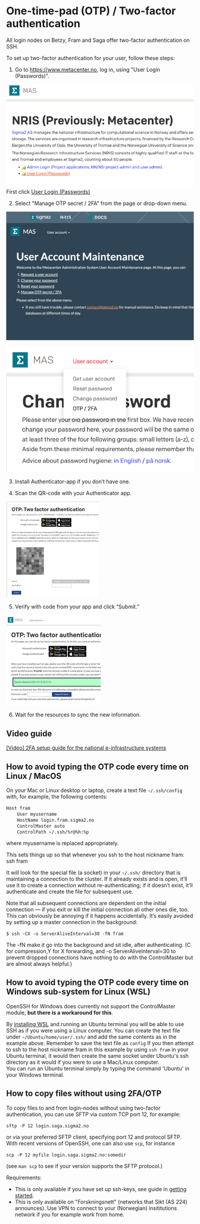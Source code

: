 # One-time-pad (OTP) / Two-factor authentication #

All login nodes on Betzy, Fram and Saga offer two-factor authentication on SSH.

To set up two-factor authentication for your user, follow these steps:

1.	Go to <https://www.metacenter.no>, log in, using "User Login (Passwords)".

![www.metacenter.no frontpage screenshot](screenshots/frontpage.png)
First click [User Login (Passwords)](https://www.metacenter.no/user/)

2.	Select "Manage OTP secret / 2FA" from the page or drop-down menu.

![www.metacenter.no frontpage screenshot](screenshots/menu_page.png)

![www.metacenter.no frontpage screenshot](screenshots/menu_list.png)

3.	Install Authenticator-app if you don’t have one.

4.	Scan the QR-code with your Authenticator app.

![www.metacenter.no frontpage screenshot](screenshots/otp_startpage.png) 
 

5.	Verify with code from your app and click “Submit.”

![www.metacenter.no frontpage screenshot](screenshots/otp_setup_finished.png)

6.  Wait for the resources to sync the new information. 

## Video guide ## 

[[Video] 2FA setup guide for the national e-infrastructure systems](https://www.youtube.com/watch?v=az3HLlwlyDA)    


## How to avoid typing the OTP code every time on Linux / MacOS

On your Mac or Linux desktop or laptop, create a text file `~/.ssh/config` with, for example, the following contents:

```
Host fram
    User myusername
    HostName login.fram.sigma2.no
    ControlMaster auto
    ControlPath ~/.ssh/%r@%h:%p
```

where myusername is replaced appropriately.

This sets things up so that whenever you ssh to the host nickname fram: ssh fram

It will look for the special file (a socket) in your `~/.ssh/` directory that is maintaining a connection to the cluster. If it already exists and is open, it’ll use it to create a connection without re-authenticating; if it doesn’t exist, it’ll authenticate and create the file for subsequent use.

Note that all subsequent connections are dependent on the initial connection — if you exit or kill the initial connection all other ones die, too. This can obviously be annoying if it happens accidentally. It’s easily avoided by setting up a master connection in the background:

```console
$ ssh -CX -o ServerAliveInterval=30 -fN fram
```

The -fN make it go into the background and sit idle, after authenticating. (C for compression,Y for X forwarding, and -o ServerAliveInterval=30 to prevent dropped connections have nothing to do with the ControlMaster but are almost always helpful.)


## How to avoid typing the OTP code every time on Windows sub-system for Linux (WSL)

OpenSSH for Windows does currently not support the ControlMaster module, **but there is a workaround for this**.

By [installing WSL](https://learn.microsoft.com/en-us/windows/wsl/install) and running an Ubuntu terminal you will be able to use SSH as if you were using a Linux computer. You can create the text file under `~/Ubuntu/home/user/.ssh/` and add the same contents as in the example above. Remember to save the text file as `config`
If you then attempt to ssh to the host nickname fram in this example by using `ssh fram` in your Ubuntu terminal, it would then create the same socket under Ubuntu's ssh directory as it would if you were to use a Mac/Linux computer.    
You can run an Ubuntu terminal simply by typing the command 'Ubuntu' in your Windows terminal.    

## How to copy files without using 2FA/OTP

To copy files to and from login-nodes without using two-factor authentication, you can use SFTP via custom TCP port 12, for example:

```
sftp -P 12 login.saga.sigma2.no
```

or via your preferred SFTP client, specifying port 12 and protocol
SFTP.  With recent versions of OpenSSH, one can also use `scp`, for
instance

```
scp -P 12 myfile login.saga.sigma2.no:somedir
```

(see `man scp` to see if your version supports the SFTP protocol.)

Requirements:
- This is only available if you have set up ssh-keys, see guide in [getting started](https://documentation.sigma2.no/getting_started/ssh.html#using-ssh-keys-instead-of-passwords).
- This is only available on "Forskningsnett" (networks that Sikt (AS 224) announces). Use VPN to connect to your (Norwegian) insititutions network if you for example work from home.
